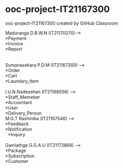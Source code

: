 # ooc-project-IT21167300
ooc-project-IT21167300 created by GitHub Classroom

Maduranga D.B.W.N (IT21170270)--> <br>
   *Payment<br>
   *Invoice<br>
   *Report<br>
   <br><br>
Sumanasekara P.D.M (IT21167300) --> <br>
   *Order<br>
   *Cart<br>
   *Laundary_Item<br><br>
I.U.N.Nadeeshan (IT21166556) --><br>
   *Staff_Memeber<br>
   *Accountant<br>
   *User<br>
   *Delivery_Person<br>
M.G.T Rashmika (IT21167546) --><br>
   *Feedback <br>
   *Notification<br>
`  *Inquiry<br><br> 
Gamlathge G.G.A.U (IT21173868) --> <br>
   *Package <br>
   *Subscription<br>
   *Customer<br>

